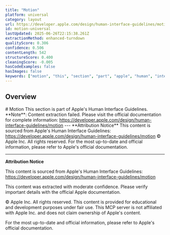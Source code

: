 ```yaml
---
title: "Motion"
platform: universal
category: layout
url: https://developer.apple.com/design/human-interface-guidelines/motion
id: motion-universal
lastUpdated: 2025-06-26T22:15:38.261Z
extractionMethod: enhanced-turndown
qualityScore: 0.306
confidence: 0.506
contentLength: 542
structureScore: 0.400
cleaningScore: -0.005
hasCodeExamples: false
hasImages: false
keywords: ["motion", "this", "section", "part", "apple", "human", "interface", "guidelines", "note", "content"]
---
```

## Overview

\# Motion This section is part of Apple's Human Interface Guidelines. \*\*Note\*\*: Content extraction failed. Please visit the official documentation for complete information: https://developer.apple.com/design/human-interface-guidelines/motion --- \*\*Attribution Notice\*\* This content is sourced from Apple's Human Interface Guidelines: https://developer.apple.com/design/human-interface-guidelines/motion © Apple Inc. All rights reserved. For the most up-to-date and official information, please refer to Apple's official documentation.

---

**Attribution Notice**

This content is sourced from Apple's Human Interface Guidelines: https://developer.apple.com/design/human-interface-guidelines/motion

This content was extracted with moderate confidence. Please verify important details with the official Apple documentation.

© Apple Inc. All rights reserved. This content is provided for educational and development purposes under fair use. This MCP server is not affiliated with Apple Inc. and does not claim ownership of Apple's content.

For the most up-to-date and official information, please refer to Apple's official documentation.
